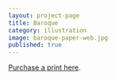 ```yaml
---
layout: project-page
title: Baroque
category: illustration
image: baroque-paper-web.jpg
published: true
---
```

[Purchase a print here](http://www.inprnt.com/gallery/hicrista/baroque/).